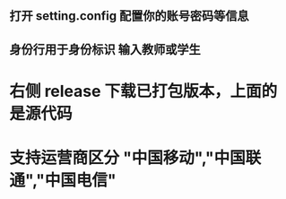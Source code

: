 ## 打开 setting.config 配置你的账号密码等信息

## 身份行用于身份标识 输入教师或学生

# 右侧 release 下载已打包版本，上面的是源代码

# 支持运营商区分 "中国移动","中国联通","中国电信"
